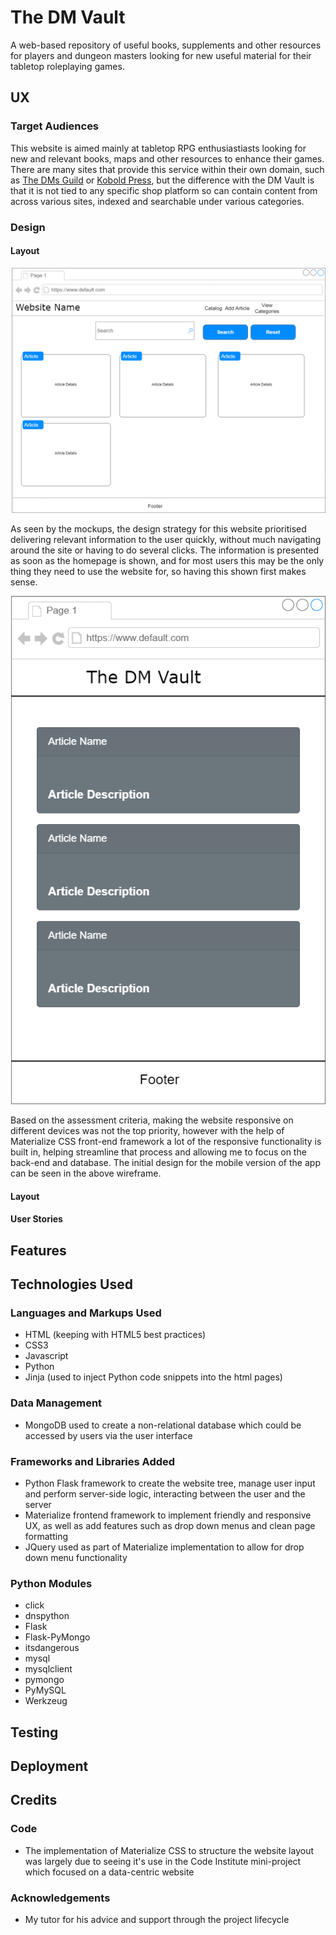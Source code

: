The DM Vault
=============
A web-based repository of useful books, supplements and other resources for players and dungeon masters looking for new useful material for their tabletop roleplaying games.

## UX

### Target Audiences
This website is aimed mainly at tabletop RPG enthusiastiasts looking for new and relevant books, maps and other resources to enhance their games.
There are many sites that provide this service within their own domain, such as [The DMs Guild](https://www.dmsguild.com/) or [Kobold Press](https://koboldpress.com/kpstore/),
but the difference with the DM Vault is that it is not tied to any specific shop platform so can contain content from across various sites, indexed and searchable under various categories.

### Design

#### Layout
![Wireframe Image of Initial Desktop UX Layout](https://github.com/cfconor/rpg-book-repository/blob/main/static/img/desktop%20wireframe.png)

As seen by the mockups, the design strategy for this website prioritised delivering relevant information to the user quickly, without much navigating around
the site or having to do several clicks. The information is presented as soon as the homepage is shown, and for most users this may be the only thing they 
need to use the website for, so having this shown first makes sense.

![Wireframe Image of Initial Mobile UX Layout](https://github.com/cfconor/rpg-book-repository/blob/main/static/img/mobile%20wireframe.png)

Based on the assessment criteria, making the website responsive on different devices was not the top priority, however with the help of Materialize CSS
front-end framework a lot of the responsive functionality is built in, helping streamline that process and allowing me to focus on the back-end and database. 
The initial design for the mobile version of the app can be seen in the above wireframe.

#### Layout


#### User Stories




## Features

## Technologies Used

### Languages and Markups Used
* HTML (keeping with HTML5 best practices)
* CSS3
* Javascript
* Python
* Jinja (used to inject Python code snippets into the html pages)

### Data Management
* MongoDB used to create a non-relational database which could be accessed by users
via the user interface

### Frameworks and Libraries Added
* Python Flask framework to create the website tree, manage user input
and perform server-side logic, interacting between the user and the server
* Materialize frontend framework to implement friendly and responsive UX,
as well as add features such as drop down menus and clean page formatting
* JQuery used as part of Materialize implementation to allow for drop down menu functionality

### Python Modules
* click
* dnspython
* Flask
* Flask-PyMongo
* itsdangerous
* mysql
* mysqlclient
* pymongo
* PyMySQL
* Werkzeug


## Testing

## Deployment

## Credits

### Code
* The implementation of Materialize CSS to structure the website layout was largely
due to seeing it's use in the Code Institute mini-project which focused on a data-centric
website

### Acknowledgements 
* My tutor for his advice and support through the project lifecycle
